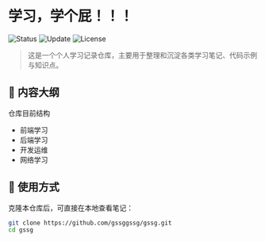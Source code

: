 # 学习，学个屁！！！

![Status](https://img.shields.io/badge/Status-Learning-informational?style=flat&logo=book&color=blue)
![Update](https://img.shields.io/badge/Last_Update-2025--09--24-success?style=flat&logo=github)
![License](https://img.shields.io/badge/License-MIT-green?style=flat)

> 这是一个个人学习记录仓库，主要用于整理和沉淀各类学习笔记、代码示例与知识点。

## 📂 内容大纲

仓库目前结构

* 前端学习
* 后端学习
* 开发运维
* 网络学习

## 🚀 使用方式

克隆本仓库后，可直接在本地查看笔记：

```bash
git clone https://github.com/gssggssg/gssg.git
cd gssg
```
